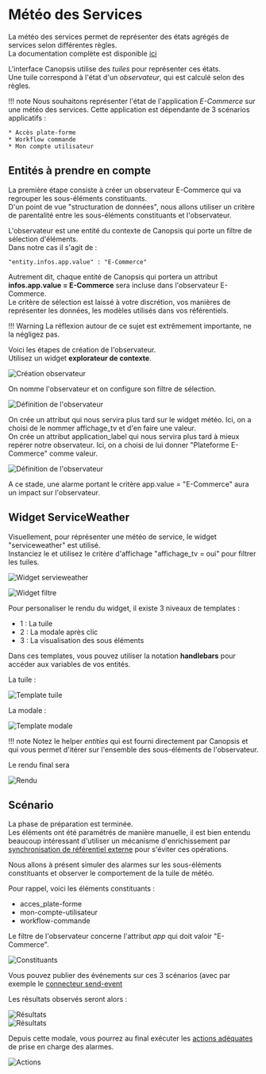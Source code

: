 # Météo des Services

La météo des services permet de représenter des états agrégés de services selon différentes règles.  
La documentation complète est disponible [ici](../../guide-utilisation/interface/widgets/meteo-des-services/index.md)

L'interface Canopsis utilise des *tuiles* pour représenter ces états.  
Une tuile correspond à l'état d'un *observateur*, qui est calculé selon des règles.  

!!! note
    Nous souhaitons représenter l'état de l'application *E-Commerce* sur une météo des services.
    Cette application est dépendante de 3 scénarios applicatifs :

    * Accès plate-forme
    * Workflow commande
    * Mon compte utilisateur

## Entités à prendre en compte

La première étape consiste à créer un observateur E-Commerce qui va regrouper les sous-éléments constituants.  
D'un point de vue "structuration de données", nous allons utiliser un critère de parentalité entre les sous-éléments constituants et l'observateur.  

L'observateur est une entité du contexte de Canopsis qui porte un filtre de sélection d'éléments.  
Dans notre cas il s'agit de :

````
"entity.infos.app.value" : "E-Commerce"
````

Autrement dit, chaque entité de Canopsis qui portera un attribut **infos.app.value = E-Commerce** sera incluse dans l'observateur E-Commerce.  
Le critère de sélection est laissé à votre discrétion, vos manières de représenter les données, les modèles utilisés dans vos référentiels.

!!! Warning
    La réflexion autour de ce sujet est extrêmement importante, ne la négligez pas.

Voici les étapes de création de l'observateur.  
Utilisez un widget **explorateur de contexte**.  

![Création observateur](./img/mds_observateur_creation1.png "Création de l'observateur")  

On nomme l'observateur et on configure son filtre de sélection.  

![Définition de l'observateur](./img/mds_observateur_creation2.png "Définition de l'observateur")  

On crée un attribut qui nous servira plus tard sur le widget météo. Ici, on a choisi de le nommer affichage_tv et d'en faire une valeur.  
On crée un attribut application_label qui nous servira plus tard à mieux repérer notre observateur. Ici, on a choisi de lui donner "Plateforme E-Commerce" comme valeur.

![Définition de l'observateur](./img/mds_observateur_creation3.png "Définition de l'observateur")  

A ce stade, une alarme portant le critère app.value = "E-Commerce" aura un impact sur l'observateur.

## Widget ServiceWeather

Visuellement, pour réprésenter une météo de service, le widget "serviceweather" est utilisé.  
Instanciez le et utilisez le critère d'affichage "affichage_tv = oui" pour filtrer les tuiles.  

![Widget servieweather](./img/mds_widget_creation.png "Widget serviceweather")  

![Widget filtre](./img/mds_widget_filtre.png "Widget filtre")  

Pour personaliser le rendu du widget, il existe 3 niveaux de templates :  

* 1 : La tuile
* 2 : La modale après clic
* 3 : La visualisation des sous éléments

Dans ces templates, vous pouvez utiliser la notation **handlebars** pour accéder aux variables de vos entités.  

La tuile :

![Template tuile](./img/mds_widget_template_tuile.png "Widget template tuile")  

La modale :

![Template modale](./img/mds_widget_template_modale.png "Widget template modale")  

!!! note
    Notez le helper *entities* qui est fourni directement par Canopsis et qui vous permet d'itérer sur l'ensemble des sous-éléments de l'observateur.

Le rendu final sera

![Rendu](./img/mds_widget_rendu.png "Widget rendu")  

## Scénario

La phase de préparation est terminée.  
Les éléments ont été paramétrés de manière manuelle, il est bien entendu beaucoup intéressant d'utiliser un mécanisme d'enrichissement par [synchronisation de référentiel externe](enrichissement.md#enrichissement-via-referentiels-externes) pour s'éviter ces opérations.  

Nous allons à présent simuler des alarmes sur les sous-éléments constituants et observer le comportement de la tuile de météo.  

Pour rappel, voici les éléments constituants :

* acces_plate-forme
* mon-compte-utilisateur
* workflow-commande

Le filtre de l'observateur concerne l'attribut *app* qui doit valoir "E-Commerce".  

![Constituants](./img/mds_constituants1.png "Constituants")  

Vous pouvez publier des événements sur ces 3 scénarios (avec par exemple le [connecteur send-event](../../interconnexions/Transport/send_event.md)

Les résultats observés seront alors :

![Résultats](./img/mds_resultat1.png "Résultats")  
![Résultats](./img/mds_resultat2.png "Résultats")  

Depuis cette modale, vous pourrez au final exécuter les [actions adéquates](../interface/widgets/meteo-des-services/index.md#les-actions) de prise en charge des alarmes.  

![Actions](./img/mds_actions.png "Actions")  
